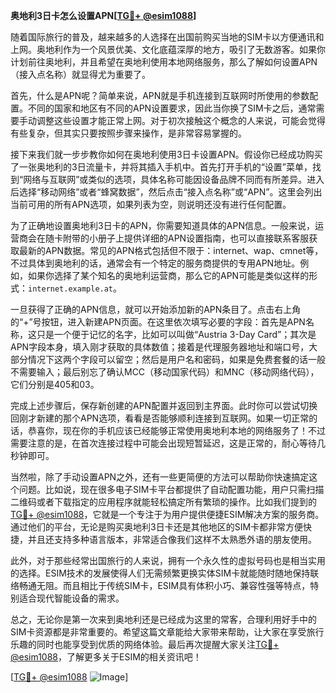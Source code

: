 **奥地利3日卡怎么设置APN[[TG💪+ @esim1088](https://t.me/s/esim1088)]**

随着国际旅行的普及，越来越多的人选择在出国前购买当地的SIM卡以方便通讯和上网。奥地利作为一个风景优美、文化底蕴深厚的地方，吸引了无数游客。如果你计划前往奥地利，并且希望在奥地利使用本地网络服务，那么了解如何设置APN（接入点名称）就显得尤为重要了。

首先，什么是APN呢？简单来说，APN就是手机连接到互联网时所使用的参数配置。不同的国家和地区有不同的APN设置要求，因此当你换了SIM卡之后，通常需要手动调整这些设置才能正常上网。对于初次接触这个概念的人来说，可能会觉得有些复杂，但其实只要按照步骤来操作，是非常容易掌握的。

接下来我们就一步步教你如何在奥地利使用3日卡设置APN。假设你已经成功购买了一张奥地利的3日流量卡，并将其插入手机中。首先打开手机的“设置”菜单，找到“网络与互联网”或类似的选项，具体名称可能因设备品牌不同而有所差异。进入后选择“移动网络”或者“蜂窝数据”，然后点击“接入点名称”或“APN”。这里会列出当前可用的所有APN选项，如果列表为空，则说明还没有进行任何配置。

为了正确地设置奥地利3日卡的APN，你需要知道具体的APN信息。一般来说，运营商会在随卡附带的小册子上提供详细的APN设置指南，也可以直接联系客服获取最新的APN数据。常见的APN格式包括但不限于：internet、wap、cmnet等，不过具体到奥地利的话，通常会有一个特定的服务商提供的专用APN地址。例如，如果你选择了某个知名的奥地利运营商，那么它的APN可能是类似这样的形式：`internet.example.at`。

一旦获得了正确的APN信息，就可以开始添加新的APN条目了。点击右上角的“+”号按钮，进入新建APN页面。在这里依次填写必要的字段：首先是APN名称，这只是一个便于记忆的名字，比如可以叫做“Austria 3-Day Card”；其次是APN字段本身，填入刚才获取的具体数值；接着是代理服务器地址和端口号，大部分情况下这两个字段可以留空；然后是用户名和密码，如果是免费套餐的话一般不需要输入；最后别忘了确认MCC（移动国家代码）和MNC（移动网络代码），它们分别是405和03。

完成上述步骤后，保存新创建的APN配置并返回到主界面。此时你可以尝试切换回刚才新建的那个APN选项，看看是否能够顺利连接到互联网。如果一切正常的话，恭喜你，现在你的手机应该已经能够正常使用奥地利本地的网络服务了！不过需要注意的是，在首次连接过程中可能会出现短暂延迟，这是正常的，耐心等待几秒钟即可。

当然啦，除了手动设置APN之外，还有一些更简便的方法可以帮助你快速搞定这个问题。比如说，现在很多电子SIM卡平台都提供了自动配置功能，用户只需扫描二维码或者下载指定的应用程序就能轻松搞定所有繁琐的操作。比如我们提到的[TG💪+ @esim1088](https://t.me/s/esim1088)，它就是一个专注于为用户提供便捷ESIM解决方案的服务商。通过他们的平台，无论是购买奥地利3日卡还是其他地区的SIM卡都非常方便快捷，并且还支持多种语言版本，非常适合像我们这样不太熟悉外语的朋友使用。

此外，对于那些经常出国旅行的人来说，拥有一个永久性的虚拟号码也是相当实用的选择。ESIM技术的发展使得人们无需频繁更换实体SIM卡就能随时随地保持联络畅通无阻。而且相比于传统SIM卡，ESIM具有体积小巧、兼容性强等特点，特别适合现代智能设备的需求。

总之，无论你是第一次来到奥地利还是已经成为这里的常客，合理利用好手中的SIM卡资源都是非常重要的。希望这篇文章能给大家带来帮助，让大家在享受旅行乐趣的同时也能享受到优质的网络体验。最后再次提醒大家关注[TG💪+ @esim1088](https://t.me/s/esim1088)，了解更多关于ESIM的相关资讯吧！

[[TG💪+ @esim1088](https://t.me/s/esim1088) ![Image](https://i.postimg.cc/4NQfJmqS/Snipaste-2025-05-13-00-14-12.png)]